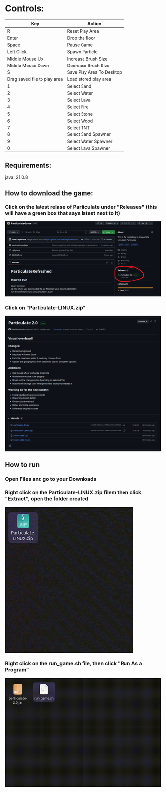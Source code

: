 # Controls:

| Key | Action |
|-----|--------|
|R| Reset Play Area|
|Enter| Drop the floor|
|Space| Pause Game|
|Left Click| Spawn Particle|
|Middle Mouse Up| Increase Brush Size|
|Middle Mouse Down| Decrease Brush Size|
|S| Save Play Area To Desktop|
|Drag saved file to play area| Load stored play area|
|1|Select Sand|
|2|Select Water|
|3|Select Lava|
|4|Select Fire|
|5|Select Stone|
|6|Select Wood|
|7|Select TNT|
|8|Select Sand Spawner|
|9|Select Water Spawner|
|0|Select Lava Spawner|

## Requirements: 
  java: 21.0.8

## How to download the game:
  ### Click on the latest relase of Particulate under "Releases" (this will have a green box that says latest next to it)
  
  ![alt text](readmeImages/releases_location.png "releases_location image")

  ### Click on "Particulate-LINUX.zip"

  ![alt text](readmeImages/releases_page.png "release page image")

## How to run
  ### Open Files and go to your Downloads
  ### Right click on the Particulate-LINUX.zip filem then click "Extract", open the folder created

  ![alt text](readmeImages/extract_zip_file_example.gif "extrac_zip_file_gif")

  ### Right click on the run_game.sh file, then click "Run As a Program" 
  ![alt text](readmeImages/run_game_example.gif "run_game_gif")
  

